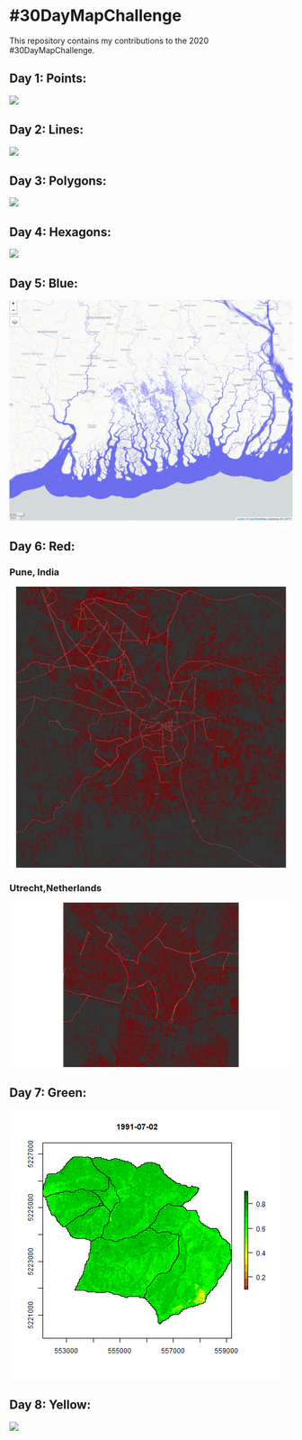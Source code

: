 # #30DayMapChallenge

This repository contains my contributions to the 2020 #30DayMapChallenge.  



## Day 1: Points:

![](https://github.com/devalc/MyContributions_to_30DayMapChallenge/blob/main/01_points/R/total_coliform_max1.gif)

## Day 2: Lines:

![](https://github.com/devalc/MyContributions_to_30DayMapChallenge/blob/main/02_lines/R/02_30DayMapChallenge.png)

## Day 3: Polygons:

![](https://github.com/devalc/MyContributions_to_30DayMapChallenge/blob/main/03_polygons/R/03_30DayMapChallenge.png)

## Day 4: Hexagons:

![](https://github.com/devalc/MyContributions_to_30DayMapChallenge/blob/main/04_hexagons/R/04_30DatMapChallenge.png)

## Day 5: Blue:

![](https://github.com/devalc/30DayMapChallenge/blob/main/05_blue/R/05_30DatMapChallenge.PNG) 

## Day 6: Red:

### Pune, India
![](https://github.com/devalc/30DayMapChallenge/blob/main/06_red/R/RoadNetworkPune.png) 

### Utrecht,Netherlands
![](https://github.com/devalc/30DayMapChallenge/blob/main/06_red/R/RoadNetworkUtrecht.png) 

## Day 7: Green:

![](https://github.com/devalc/30DayMapChallenge/blob/main/07_green/R/07_30DatMapChallenge.gif)

## Day 8: Yellow:

![](https://github.com/devalc/30DayMapChallenge/blob/main/08_yellow/R/08_30DayMapChallenge.gif)